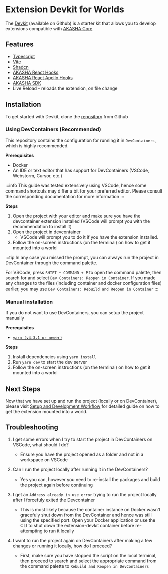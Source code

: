 # Extension Devkit for Worlds

The [Devkit](https://github.com/AKASHAorg/extension-devkit) (available on Github) is a starter kit that allows you to develop extensions compatible with [AKASHA Core](https://github.com/AKASHAorg/akasha-core)

## Features

- [Typescript](https://www.typescriptlang.org/)
- [Vite](https://vite.dev/)
- [Shadcn](https://ui.shadcn.com/)
- [AKASHA React Hooks](https://github.com/AKASHAorg/akasha-core/tree/next/libs/hooks)
- [AKASHA React Apollo Hooks](https://github.com/AKASHAorg/akasha-core/blob/next/libs/hooks/README_GENERATED.md)
- [AKASHA SDK](https://github.com/AKASHAorg/akasha-core/tree/next/libs/sdk)
- Live Reload - reloads the extension, on file change

## Installation

To get started with Devkit, clone the [repository](https://github.com/AKASHAorg/extension-devkit) from Github

### Using DevContainers (Recommended)

This repository contains the configuration for running it in `DevContainers`, which is highly recommended.

**Prerequisites**

- Docker
- An IDE or text editor that has support for DevContainers (VSCode, Webstorm, Cursor, etc.)

:::info
This guide was tested extensively using VSCode, hence some command shortcuts may differ a bit for your preferred editor. Please consult the corresponding documentation for more information
:::

**Steps**

1. Open the project with your editor and make sure you have the devcontainer extension installed (VSCode will prompt you with the recommendation to install it)
2. Open the project in devcontainer
   - VSCode will prompt you to do it if you have the extension installed.
3. Follow the on-screen instructions (on the terminal) on how to get it mounted into a world

:::tip
In any case you missed the prompt, you can always run the project in DevContainer through the command palette.

For VSCode, press `SHIFT + COMMAND + P` to open the command palette, then search for and select `Dev Containers: Reopen in Container`. If you made any changes to the files (including container and docker configuration files) earlier, you may use `Dev Containers: Rebuild and Reopen in Container`
:::

### Manual installation

If you do not want to use DevContainers, you can setup the project manually

**Prerequisites**

- [`yarn (v4.3.1 or newer)`](https://yarnpkg.com/getting-started/install)

**Steps**

1. Install dependencies using `yarn install`
2. Run `yarn dev` to start the dev server
3. Follow the on-screen instructions (on the terminal) on how to get it mounted into a world

## Next Steps

Now that we have set up and run the project (locally or on DevContainer), please visit [Setup and Development Workflow](https://docs.akasha.world/devkit/setup/) for detailed guide on how to get the extension mounted into a world.

## Troubleshooting

1. I get some errors when I try to start the project in DevContainers on VSCode, what should I do?

   - Ensure you have the project opened as a folder and not in a workspace on VSCode

2. Can I run the project locally after running it in the DevContainers?

   - Yes you can, however you need to re-install the packages and build the project again before continuing

3. I get an `Address already in use error` trying to run the project locally after I forcefuly exited the Devcontainer
   - This is most likely because the container instance on Docker wasn't gracefuly shut down from the DevContainer and hence was still using the specified port. Open your Docker application or use the CLI to shut down the extension-devkit container before re-attempting to run it locally

4. I want to run the project again on DevContainers after making a few changes or running it locally, how do I proceed?
   - First, make sure you have stopped the script on the local terminal, then proceed to search and select the appropriate command from the command palette to `Rebuild and Reopen in DevContainers`


